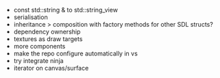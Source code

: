 - const std::string & to std::string_view
- serialisation
- inheritance > composition with factory methods for other SDL structs?
- dependency ownership
- textures as draw targets
- more components
- make the repo configure automatically in vs
- try integrate ninja
- iterator on canvas/surface
